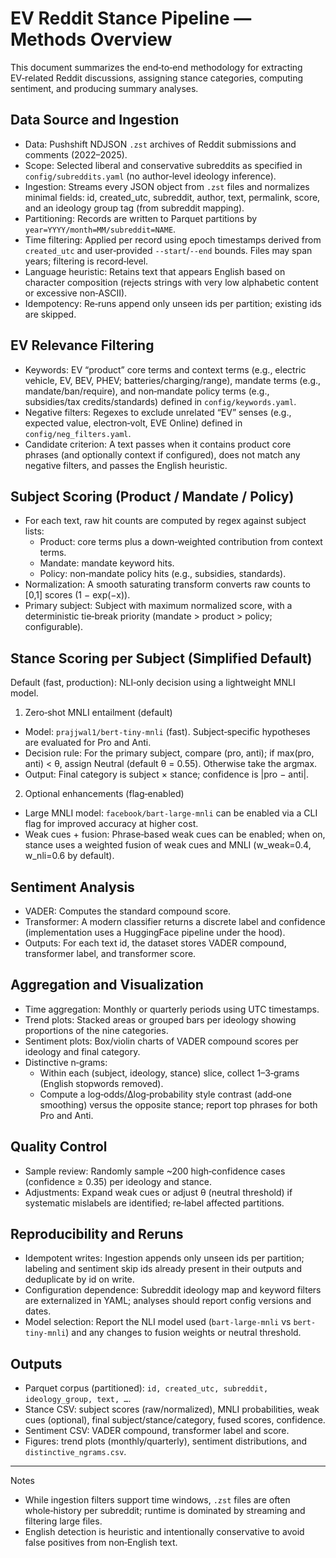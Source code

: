 # EV Reddit Stance Pipeline — Methods Overview

This document summarizes the end‑to‑end methodology for extracting EV‑related Reddit discussions, assigning stance categories, computing sentiment, and producing summary analyses.

## Data Source and Ingestion
- Data: Pushshift NDJSON `.zst` archives of Reddit submissions and comments (2022–2025).
- Scope: Selected liberal and conservative subreddits as specified in `config/subreddits.yaml` (no author‑level ideology inference).
- Ingestion: Streams every JSON object from `.zst` files and normalizes minimal fields: id, created_utc, subreddit, author, text, permalink, score, and an ideology group tag (from subreddit mapping).
- Partitioning: Records are written to Parquet partitions by `year=YYYY/month=MM/subreddit=NAME`.
- Time filtering: Applied per record using epoch timestamps derived from `created_utc` and user‑provided `--start`/`--end` bounds. Files may span years; filtering is record‑level.
- Language heuristic: Retains text that appears English based on character composition (rejects strings with very low alphabetic content or excessive non‑ASCII).
- Idempotency: Re‑runs append only unseen ids per partition; existing ids are skipped.

## EV Relevance Filtering
- Keywords: EV “product” core terms and context terms (e.g., electric vehicle, EV, BEV, PHEV; batteries/charging/range), mandate terms (e.g., mandate/ban/require), and non‑mandate policy terms (e.g., subsidies/tax credits/standards) defined in `config/keywords.yaml`.
- Negative filters: Regexes to exclude unrelated “EV” senses (e.g., expected value, electron‑volt, EVE Online) defined in `config/neg_filters.yaml`.
- Candidate criterion: A text passes when it contains product core phrases (and optionally context if configured), does not match any negative filters, and passes the English heuristic.

## Subject Scoring (Product / Mandate / Policy)
- For each text, raw hit counts are computed by regex against subject lists:
  - Product: core terms plus a down‑weighted contribution from context terms.
  - Mandate: mandate keyword hits.
  - Policy: non‑mandate policy hits (e.g., subsidies, standards).
- Normalization: A smooth saturating transform converts raw counts to [0,1] scores (1 − exp(−x)).
- Primary subject: Subject with maximum normalized score, with a deterministic tie‑break priority (mandate > product > policy; configurable).

## Stance Scoring per Subject (Simplified Default)
Default (fast, production): NLI‑only decision using a lightweight MNLI model.

1) Zero‑shot MNLI entailment (default)
- Model: `prajjwal1/bert-tiny-mnli` (fast). Subject‑specific hypotheses are evaluated for Pro and Anti.
- Decision rule: For the primary subject, compare (pro, anti); if max(pro, anti) < θ, assign Neutral (default θ = 0.55). Otherwise take the argmax.
- Output: Final category is subject × stance; confidence is |pro − anti|.

2) Optional enhancements (flag‑enabled)
- Large MNLI model: `facebook/bart-large-mnli` can be enabled via a CLI flag for improved accuracy at higher cost.
- Weak cues + fusion: Phrase‑based weak cues can be enabled; when on, stance uses a weighted fusion of weak cues and MNLI (w_weak=0.4, w_nli=0.6 by default).

## Sentiment Analysis
- VADER: Computes the standard compound score.
- Transformer: A modern classifier returns a discrete label and confidence (implementation uses a HuggingFace pipeline under the hood).
- Outputs: For each text id, the dataset stores VADER compound, transformer label, and transformer score.

## Aggregation and Visualization
- Time aggregation: Monthly or quarterly periods using UTC timestamps.
- Trend plots: Stacked areas or grouped bars per ideology showing proportions of the nine categories.
- Sentiment plots: Box/violin charts of VADER compound scores per ideology and final category.
- Distinctive n‑grams:
  - Within each (subject, ideology, stance) slice, collect 1–3‑grams (English stopwords removed).
  - Compute a log‑odds/Δlog‑probability style contrast (add‑one smoothing) versus the opposite stance; report top phrases for both Pro and Anti.

## Quality Control
- Sample review: Randomly sample ~200 high‑confidence cases (confidence ≥ 0.35) per ideology and stance.
- Adjustments: Expand weak cues or adjust θ (neutral threshold) if systematic mislabels are identified; re‑label affected partitions.

## Reproducibility and Reruns
- Idempotent writes: Ingestion appends only unseen ids per partition; labeling and sentiment skip ids already present in their outputs and deduplicate by id on write.
- Configuration dependence: Subreddit ideology map and keyword filters are externalized in YAML; analyses should report config versions and dates.
- Model selection: Report the NLI model used (`bart-large-mnli` vs `bert-tiny-mnli`) and any changes to fusion weights or neutral threshold.

## Outputs
- Parquet corpus (partitioned): `id, created_utc, subreddit, ideology_group, text, …`.
- Stance CSV: subject scores (raw/normalized), MNLI probabilities, weak cues (optional), final subject/stance/category, fused scores, confidence.
- Sentiment CSV: VADER compound, transformer label and score.
- Figures: trend plots (monthly/quarterly), sentiment distributions, and `distinctive_ngrams.csv`.

---

Notes
- While ingestion filters support time windows, `.zst` files are often whole‑history per subreddit; runtime is dominated by streaming and filtering large files.
- English detection is heuristic and intentionally conservative to avoid false positives from non‑English text.
